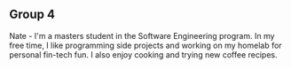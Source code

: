 ## Group 4

Nate - I'm a masters student in the Software Engineering program. In my free time, I like programming side
projects and working on my homelab for personal fin-tech fun. I also enjoy cooking and trying new coffee recipes.
